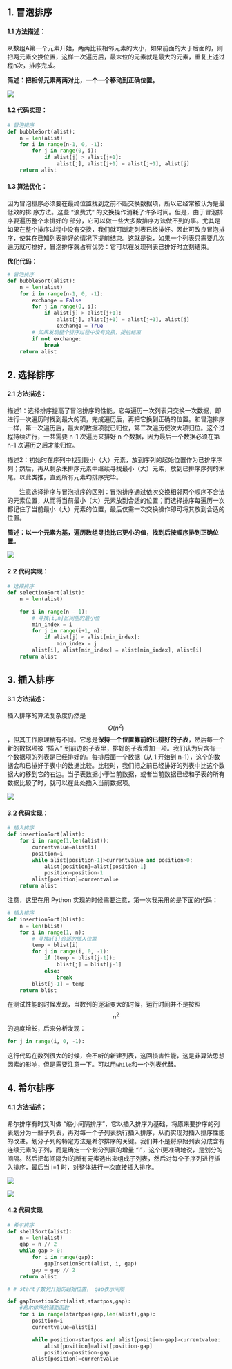 ## 1. 冒泡排序

#### 1.1 方法描述：

从数组A第一个元素开始，两两比较相邻元素的大小，如果前面的大于后面的，则把两元素交换位置，这样一次遍历后，最末位的元素就是最大的元素，重复上述过程n次，排序完成。

**简述：把相邻元素两两对比，一个一个移动到正确位置。**

![](https://raw.githubusercontent.com/txing-casia/txing-casia.github.io/master/img/20210729-2.gif)

#### 1.2 代码实现：

```python
# 冒泡排序
def bubbleSort(alist):
    n = len(alist)
    for i in range(n-1, 0, -1):
        for j in range(0, i):
            if alist[j] > alist[j+1]:
                alist[j], alist[j+1] = alist[j+1], alist[j]
    return alist
```

#### 1.3 算法优化：

因为冒泡排序必须要在最终位置找到之前不断交换数据项，所以它经常被认为是最低效的排 序方法。这些 “浪费式” 的交换操作消耗了许多时间。但是，由于冒泡排序要遍历整个未排好的 部分，它可以做一些大多数排序方法做不到的事。尤其是如果在整个排序过程中没有交换，我们就可断定列表已经排好。因此可改良冒泡排序，使其在已知列表排好的情况下提前结束。这就是说，如果一个列表只需要几次遍历就可排好，冒泡排序就占有优势：它可以在发现列表已排好时立刻结束。

**优化代码：**

```python
# 冒泡排序
def bubbleSort(alist):
    n = len(alist)
    for i in range(n-1, 0, -1):
        exchange = False
        for j in range(0, i):
            if alist[j] > alist[j+1]:
                alist[j], alist[j+1] = alist[j+1], alist[j]
                exchange = True
        # 如果发现整个排序过程中没有交换，提前结束
        if not exchange:
            break
    return alist
```





## 2. 选择排序

#### 2.1 方法描述：

​		描述1：选择排序提高了冒泡排序的性能，它每遍历一次列表只交换一次数据，即进行一次遍历时找到最大的项，完成遍历后，再把它换到正确的位置。和冒泡排序一样，第一次遍历后，最大的数据项就已归位，第二次遍历使次大项归位。这个过程持续进行，一共需要 n-1 次遍历来排好 n 个数据，因为最后一个数据必须在第 n-1 次遍历之后才能归位。

​		描述2：初始时在序列中找到最小（大）元素，放到序列的起始位置作为已排序序列；然后，再从剩余未排序元素中继续寻找最小（大）元素，放到已排序序列的末尾。以此类推，直到所有元素均排序完毕。

　　注意选择排序与冒泡排序的区别：冒泡排序通过依次交换相邻两个顺序不合法的元素位置，从而将当前最小（大）元素放到合适的位置；而选择排序每遍历一次都记住了当前最小（大）元素的位置，最后仅需一次交换操作即可将其放到合适的位置。

​		**简述：以一个元素为基，遍历数组寻找比它更小的值，找到后按顺序排到正确位置。**

![](https://raw.githubusercontent.com/txing-casia/txing-casia.github.io/master/img/20210729-3.gif)

#### 2.2 代码实现：

```python
# 选择排序
def selectionSort(alist):
    n = len(alist)

    for i in range(n - 1):
        # 寻找[i,n]区间里的最小值
        min_index = i
        for j in range(i+1, n):
            if alist[j] < alist[min_index]:
                min_index = j
        alist[i], alist[min_index] = alist[min_index], alist[i]
    return alist
```



## 3. 插入排序

#### 3.1 方法描述：

插入排序的算法复杂度仍然是$$O(n^2)$$，但其工作原理稍有不同。它总是**保持一个位置靠前的已排好的子表**，然后每一个新的数据项被 “插入” 到前边的子表里，排好的子表增加一项。我们认为只含有一个数据项的列表是已经排好的。每排后面一个数据（从 1 开始到 n-1），这个的数据会和已排好子表中的数据比较。比较时，我们把之前已经排好的列表中比这个数据大的移到它的右边。当子表数据小于当前数据，或者当前数据已经和子表的所有数据比较了时，就可以在此处插入当前数据项。

![](https://raw.githubusercontent.com/txing-casia/txing-casia.github.io/master/img/20210729-1.gif)

#### 3.2 代码实现：

```python
# 插入排序
def insertionSort(alist):
    for i in range(1,len(alist)):
        currentvalue=alist[i]
        position=i
        while alist[position-1]>currentvalue and position>0:
            alist[position]=alist[position-1]
            position=position-1
        alist[position]=currentvalue
    return alist
```

注意，这里在用 Python 实现的时候需要注意，第一次我采用的是下面的代码：

```python
# 插入排序
def insertionSort(blist):
    n = len(blist)
    for i in range(1, n):
        # 寻找a[i]合适的插入位置
        temp = blist[i]
        for j in range(i, 0, -1):
            if (temp < blist[j-1]):
                blist[j] = blist[j-1]
            else:
                break
        blist[j-1] = temp
    return blist
```

在测试性能的时候发现，当数列的逐渐变大的时候，运行时间并不是按照$$n^2$$的速度增长，后来分析发现：

```python
for j in range(i, 0, -1):
```

这行代码在数列很大的时候，会不听的新建列表，这回损害性能，这是非算法思想因素的影响，但是需要注意一下。可以用`while`和一个列表代替。



## 4. 希尔排序

#### 4.1 方法描述：

希尔排序有时又叫做 “缩小间隔排序”，它以插入排序为基础，将原来要排序的列表划分为一些子列表，再对每一个子列表执行插入排序，从而实现对插入排序性能的改进。划分子列的特定方法是希尔排序的关键。我们并不是将原始列表分成含有连续元素的子列，而是确定一个划分列表的增量 “i”，这个i更准确地说，是划分的间隔。然后把每间隔为i的所有元素选出来组成子列表，然后对每个子序列进行插入排序，最后当 i=1 时，对整体进行一次直接插入排序。

![](https://raw.githubusercontent.com/txing-casia/txing-casia.github.io/master/img/20210729-4.gif)

![](https://raw.githubusercontent.com/txing-casia/txing-casia.github.io/master/img/20210729-5.png)

#### 4.2 代码实现

```python
# 希尔排序
def shellSort(alist):
    n = len(alist)
    gap = n // 2
    while gap > 0:
        for i in range(gap):
            gapInsetionSort(alist, i, gap)
        gap = gap // 2
    return alist

# # start子数列开始的起始位置， gap表示间隔

def gapInsetionSort(alist,startpos,gap):
    #希尔排序的辅助函数
    for i in range(startpos+gap,len(alist),gap):
        position=i
        currentvalue=alist[i]

        while position>startpos and alist[position-gap]>currentvalue:
            alist[position]=alist[position-gap]
            position=position-gap
        alist[position]=currentvalue
```



























